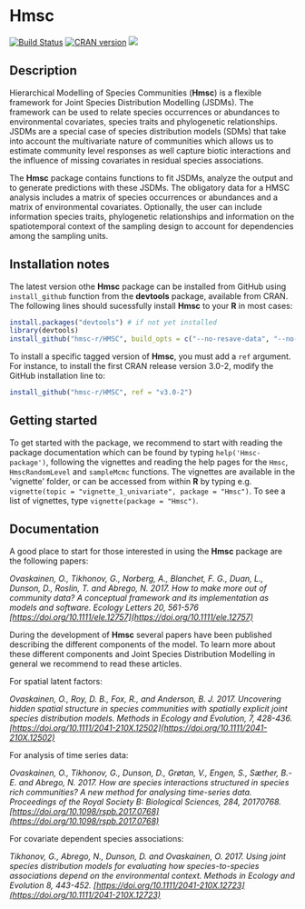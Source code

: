 # Hmsc

[![Build Status](https://travis-ci.org/hmsc-r/HMSC.svg?branch=master)](https://travis-ci.org/hmsc-r/HMSC)
[![CRAN version](https://www.r-pkg.org/badges/version/Hmsc)](https://cran.rstudio.com/web/packages/Hmsc/index.html) [![](https://cranlogs.r-pkg.org/badges/grand-total/Hmsc)](https://cran.rstudio.com/web/packages/Hmsc/index.html)

## Description

Hierarchical Modelling of Species Communities (**Hmsc**) is a flexible
framework for Joint Species Distribution Modelling (JSDMs). The
framework can be used to relate species occurrences or abundances to
environmental covariates, species traits and phylogenetic
relationships. JSDMs are a special case of species distribution models
(SDMs) that take into account the multivariate nature of communities
which allows us to estimate community level responses as well capture
biotic interactions and the influence of missing covariates in
residual species associations.

The **Hmsc** package contains functions to fit JSDMs, analyze the
output and to generate predictions with these JSDMs. The obligatory
data for a HMSC analysis includes a matrix of species occurrences or
abundances and a matrix of environmental covariates. Optionally, the
user can include information species traits, phylogenetic
relationships and information on the spatiotemporal context of the
sampling design to account for dependencies among the sampling units.

## Installation notes

The latest version othe **Hmsc** package can be installed from GitHub
using `install_github` function from the **devtools** package,
available from CRAN.  The following lines should sucessfully install
**Hmsc** to your **R** in most cases:

```R
install.packages("devtools") # if not yet installed
library(devtools)
install_github("hmsc-r/HMSC", build_opts = c("--no-resave-data", "--no-manual"))
```

To install a specific tagged version of **Hmsc**, you must add a `ref`
argument. For instance, to install the first CRAN release
version 3.0-2, modify the GitHub installation line to:
```r
install_github("hmsc-r/HMSC", ref = "v3.0-2")
```

## Getting started

To get started with the package, we recommend to start with reading the package documentation which can be found by typing ```help('Hmsc-package')```, following the vignettes and reading the help pages for the `Hmsc`, `HmscRandomLevel` and `sampleMcmc` functions. The vignettes are available in the 'vignette' folder, or can be accessed from within **R** by typing e.g. `vignette(topic = "vignette_1_univariate", package = "Hmsc")`. To see a list of vignettes, type `vignette(package = "Hmsc")`.

## Documentation

A good place to start for those interested in using the **Hmsc**
package are the following papers:

*Ovaskainen, O., Tikhonov, G., Norberg, A., Blanchet, F. G., Duan, L.,
 Dunson, D., Roslin, T. and Abrego, N. 2017. How to make more out of
 community data? A conceptual framework and its implementation as
 models and software. Ecology Letters 20, 561-576
 [https://doi.org/10.1111/ele.12757](https://doi.org/10.1111/ele.12757)*

During the development of **Hmsc** several papers have been published
describing the different components of the model. To learn more about
these different components and Joint Species Distribution Modelling in
general we recommend to read these articles.

For spatial latent factors:

*Ovaskainen, O., Roy, D. B., Fox, R., and Anderson,
 B. J. 2017. Uncovering hidden spatial structure in species
 communities with spatially explicit joint species distribution
 models. Methods in Ecology and Evolution, 7,
 428-436. [https://doi.org/10.1111/2041-210X.12502](https://doi.org/10.1111/2041-210X.12502)*

For analysis of time series data:

*Ovaskainen, O., Tikhonov, G., Dunson, D., Grøtan, V., Engen, S.,
 Sæther, B.-E. and Abrego, N. 2017. How are species interactions
 structured in species rich communities? A new method for analysing
 time-series data. Proceedings of the Royal Society B: Biological
 Sciences,
 284, 20170768. [https://doi.org/10.1098/rspb.2017.0768](https://doi.org/10.1098/rspb.2017.0768)*

For covariate dependent species associations:

*Tikhonov, G., Abrego, N., Dunson, D. and Ovaskainen, O. 2017. Using
 joint species distribution models for evaluating how
 species-to-species associations depend on the environmental
 context. Methods in Ecology and Evolution 8,
 443-452. [https://doi.org/10.1111/2041-210X.12723](https://doi.org/10.1111/2041-210X.12723)*
